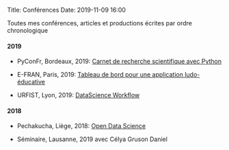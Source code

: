 Title: Conférences
Date: 2019-11-09 16:00


Toutes mes conférences, articles et productions écrites par ordre chronologique

#### 2019

* PyConFr, Bordeaux, 2019: [Carnet de recherche scientifique avec Python]({{static}/pdf/carnet_scientifique.pdf})

* E-FRAN, Paris, 2019: [Tableau de bord pour une application ludo-éducative]({{static}}/md/kalulu.md)

* URFIST, Lyon, 2019: [DataScience Workflow]({{static}/md/carnet_scientifique.md})


#### 2018

* Pechakucha, Liège, 2018: [Open Data Science]({{static}}/pdf/open_data_science.pdf)

* Séminaire, Lausanne, 2019 avec Célya Gruson Daniel
